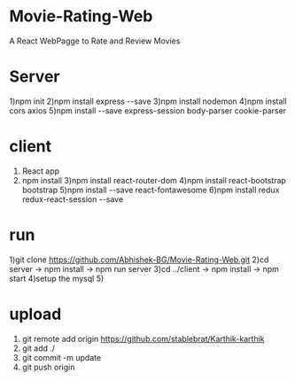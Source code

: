 # Movie-Rating-Web
 A React WebPagge to Rate and Review Movies
# Server 
 1)npm init
 2)npm install express --save
 3)npm install nodemon
 4)npm install cors axios
 5)npm install --save express-session body-parser cookie-parser 


# client 
 1) React app
 2) npm install 
 3)npm install react-router-dom
  4)npm install react-bootstrap bootstrap
 5)npm install --save react-fontawesome
  6)npm install redux redux-react-session --save


  # run
  1)git clone https://github.com/Abhishek-BG/Movie-Rating-Web.git 
  2)cd server -> npm install -> npm run server
  3)cd ../client -> npm install -> npm start
  4)setup the mysql 
  5)


  # upload 
  1) git remote add origin  https://github.com/stablebrat/Karthik-karthik
  2) git add ./
  3) git commit -m update 
  4) git push origin 